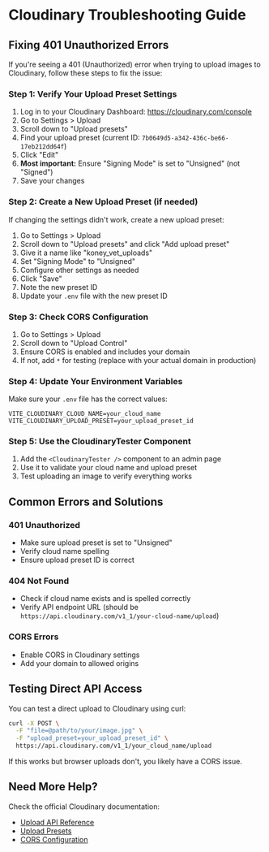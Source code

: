# Cloudinary Troubleshooting Guide

## Fixing 401 Unauthorized Errors

If you're seeing a 401 (Unauthorized) error when trying to upload images to Cloudinary, follow these steps to fix the issue:

### Step 1: Verify Your Upload Preset Settings

1. Log in to your Cloudinary Dashboard: https://cloudinary.com/console
2. Go to Settings > Upload
3. Scroll down to "Upload presets"
4. Find your upload preset (current ID: `7b0649d5-a342-436c-be66-17eb212dd64f`)
5. Click "Edit"
6. **Most important:** Ensure "Signing Mode" is set to "Unsigned" (not "Signed")
7. Save your changes

### Step 2: Create a New Upload Preset (if needed)

If changing the settings didn't work, create a new upload preset:

1. Go to Settings > Upload
2. Scroll down to "Upload presets" and click "Add upload preset"
3. Give it a name like "koney_vet_uploads"
4. Set "Signing Mode" to "Unsigned"
5. Configure other settings as needed
6. Click "Save"
7. Note the new preset ID
8. Update your `.env` file with the new preset ID

### Step 3: Check CORS Configuration

1. Go to Settings > Upload
2. Scroll down to "Upload Control"
3. Ensure CORS is enabled and includes your domain
4. If not, add `*` for testing (replace with your actual domain in production)

### Step 4: Update Your Environment Variables

Make sure your `.env` file has the correct values:

```
VITE_CLOUDINARY_CLOUD_NAME=your_cloud_name
VITE_CLOUDINARY_UPLOAD_PRESET=your_upload_preset_id
```

### Step 5: Use the CloudinaryTester Component

1. Add the `<CloudinaryTester />` component to an admin page
2. Use it to validate your cloud name and upload preset
3. Test uploading an image to verify everything works

## Common Errors and Solutions

### 401 Unauthorized
- Make sure upload preset is set to "Unsigned"
- Verify cloud name spelling
- Ensure upload preset ID is correct

### 404 Not Found
- Check if cloud name exists and is spelled correctly
- Verify API endpoint URL (should be `https://api.cloudinary.com/v1_1/your-cloud-name/upload`)

### CORS Errors
- Enable CORS in Cloudinary settings
- Add your domain to allowed origins

## Testing Direct API Access

You can test a direct upload to Cloudinary using curl:

```bash
curl -X POST \
  -F "file=@path/to/your/image.jpg" \
  -F "upload_preset=your_upload_preset_id" \
  https://api.cloudinary.com/v1_1/your_cloud_name/upload
```

If this works but browser uploads don't, you likely have a CORS issue.

## Need More Help?

Check the official Cloudinary documentation:
- [Upload API Reference](https://cloudinary.com/documentation/upload_images)
- [Upload Presets](https://cloudinary.com/documentation/upload_presets)
- [CORS Configuration](https://cloudinary.com/documentation/upload_images#cors_considerations)
